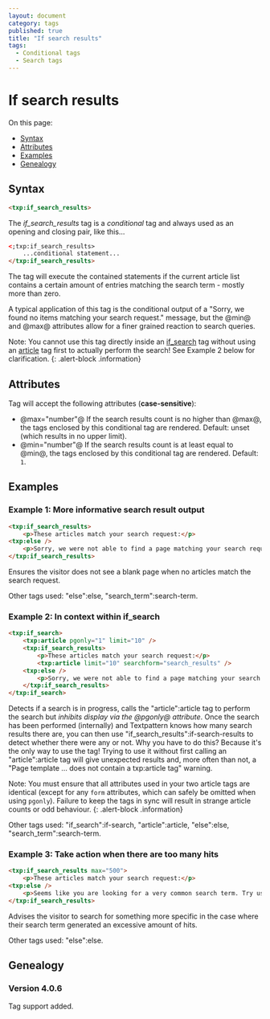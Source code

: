 ```yaml
---
layout: document
category: tags
published: true
title: "If search results"
tags:
  - Conditional tags
  - Search tags
---
```


# If search results

On this page:

* [Syntax](#user-content-syntax)
* [Attributes](#user-content-attributes)
* [Examples](#user-content-examples)
* [Genealogy](#user-content-genealogy)

## Syntax

```html
<txp:if_search_results>
```

The *if_search_results* tag is a _conditional_ tag and always used as an opening and closing pair, like this...

```html
<;txp:if_search_results>
    ...conditional statement...
</txp:if_search_results>
```

The tag will execute the contained statements if the current article list contains a certain amount of entries matching the search term - mostly more than zero.

A typical application of this tag is the conditional output of a "Sorry, we found no items matching your search request." message, but the @min@ and @max@ attributes allow for a finer grained reaction to search queries.

Note: You cannot use this tag directly inside an [if_search](if-search) tag without using an [article](article) tag first to actually perform the search! See Example 2 below for clarification.
{: .alert-block .information}

## Attributes

Tag will accept the following attributes (**case-sensitive**):

* @max="number"@
If the search results count is no higher than @max@, the tags enclosed by this conditional tag are rendered.
Default: unset (which results in no upper limit).
* @min="number"@
If the search results count is at least equal to @min@, the tags enclosed by this conditional tag are rendered.
Default: `1`.

## Examples

### Example 1: More informative search result output

```html
<txp:if_search_results>
    <p>These articles match your search request:</p>
<txp:else />
    <p>Sorry, we were not able to find a page matching your search request <q><txp:search_term /></q>.</p>
</txp:if_search_results>
```

Ensures the visitor does not see a blank page when no articles match the search request.

Other tags used: "else":else, "search_term":search-term.

### Example 2: In context within if_search

```html
<txp:if_search>
    <txp:article pgonly="1" limit="10" />
    <txp:if_search_results>
        <p>These articles match your search request:</p>
        <txp:article limit="10" searchform="search_results" />
    <txp:else />
        <p>Sorry, we were not able to find a page matching your search request <q><txp:search_term /></q>.</p>
    </txp:if_search_results>
</txp:if_search>
```

Detects if a search is in progress, calls the "article":article tag to perform the search but *inhibits display via the @pgonly@ attribute*. Once the search has been performed (internally) and Textpattern knows how many search results there are, you can then use "if_search_results":if-search-results to detect whether there were any or not. Why you have to do this? Because it's the only way to use the tag! Trying to use it without first calling an "article":article tag will give unexpected results and, more often than not, a "Page template ... does not contain a txp:article tag" warning.

Note: You must ensure that all attributes used in your two article tags are identical (except for any `form` attributes, which can safely be omitted when using `pgonly`). Failure to keep the tags in sync will result in strange article counts or odd behaviour.
{: .alert-block .information}

Other tags used: "if_search":if-search, "article":article, "else":else, "search_term":search-term.

### Example 3: Take action when there are too many hits

```html
<txp:if_search_results max="500">
    <p>These articles match your search request:</p>
<txp:else />
    <p>Seems like you are looking for a very common search term. Try using a more specific search phrase.</p>
</txp:if_search_results>
```

Advises the visitor to search for something more specific in the case where their search term generated an excessive amount of hits.

Other tags used: "else":else.

## Genealogy

### Version 4.0.6

Tag support added.
